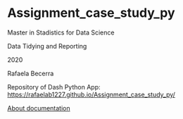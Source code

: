 # Assignment_case_study_py
Master in Stadistics for Data Science

Data Tidying and Reporting 

2020


Rafaela Becerra

Repository of Dash Python App: https://rafaelab1227.github.io/Assignment_case_study_py/

[About documentation](https://rafaelab1227.github.io/Assignment_case_study_py/About_app.html#/)
